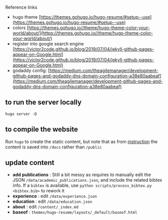 
Reference links
- hugo theme [https://themes.gohugo.io/hugo-resume/#setup--use](https://themes.gohugo.io/hugo-resume/#setup--use)
- colors [https://themes.gohugo.io//theme/hugo-theme-color-your-world/about/](https://themes.gohugo.io//theme/hugo-theme-color-your-world/about/)
- register into google search engine [https://victor2code.github.io/blog/2019/07/04/jekyll-github-pages-appear-on-Google.html](https://victor2code.github.io/blog/2019/07/04/jekyll-github-pages-appear-on-Google.html)
- godaddy config: [https://medium.com/theagilemanager/development-github-pages-and-godaddy-dns-domain-configuration-a38e80aabeaf](https://medium.com/theagilemanager/development-github-pages-and-godaddy-dns-domain-configuration-a38e80aabeaf)

## to run the server locally
`hugo server -D`

## to compile the website
Run `hugo` to create the static content, but note that as from [instruction](https://gohugo.io/hosting-and-deployment/hosting-on-github/) the content is saved into `/docs` rather than `/public`

## update content
- __add publications__ : Still a bit messy as requires to manually edit the JSON `/data/academic_publications.json`, and include the related bibtex info. If a `bibtex` is available, use `python scripts/process_bibtex.py <bibtex.bib>` to rework it
- __experience__ : edit `/data/experience.json`
- __education__ : edit `/data/education.json`
- __about__ : edit `/content/_index.md`
- __baseof__ : `themes/hugo-resume/layouts/_default/baseof.html`


